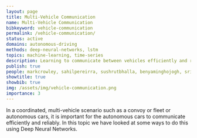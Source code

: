 ```yaml
---
layout: page
title: Multi-Vehicle Communication
name: Multi-Vehicle Communication
bibkeyword: vehicle-communication
permalink: /vehicle-communication/
status: active
domains: autonomous-driving
methods: deep-neural-networks, lstm
topics: machine-learning, time-series
description: Learning to communicate between vehicles efficiently and robustly.
publish: true
people: markcrowley, sahilpereirra, sushrutbhalla, benyaminghojogh, sriramganapathisubramanian
showtitle: true
showbib: true
img: /assets/img/vehicle-communication.png
importance: 3
---
```




In a coordinated, multi-vehicle scenario such as a convoy or fleet or autonomous cars, it is important for the autonomous cars to communicate efficiently and reliably. In this topic we have looked at some ways to do this using Deep Neural Networks.
